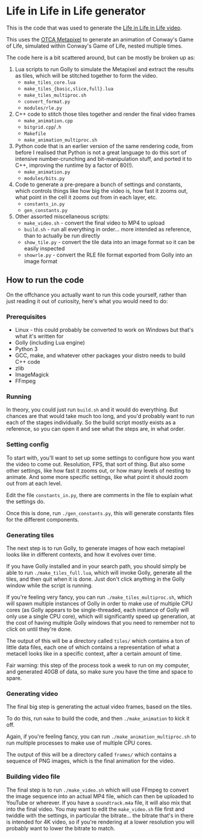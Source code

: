 # Life in Life in Life generator
This is the code that was used to generate the [Life in Life in Life video](https://youtu.be/4lO0iZDzzXk).

This uses the [OTCA Metapixel](http://otcametapixel.blogspot.com/) to generate an animation of Conway's Game of Life, simulated within Conway's Game of Life, nested multiple times.

The code here is a bit scattered around, but can be mostly be broken up as:
1. Lua scripts to run Golly to simulate the Metapixel and extract the results as tiles, which will be stitched together to form the video.
    * `make_tiles_core.lua`
    * `make_tiles_{basic,slice,full}.lua`
    * `make_tiles_multiproc.sh`
    * `convert_format.py`
    * `modules/rle.py`
1. C++ code to stitch those tiles together and render the final video frames
    * `make_animation.cpp`
    * `bitgrid.cpp`/`.h`
    * `Makefile`
    * `make_animation_multiproc.sh`
1. Python code that is an earlier version of the same rendering code, from before I realised that Python is not a great language to do this sort of intensive number-crunching and bit-manipulation stuff, and ported it to C++, improving the runtime by a factor of 80(!).
    * `make_animation.py`
    * `modules/bits.py`
1. Code to generate a pre-prepare a bunch of settings and constants, which controls things like how big the video is, how fast it zooms out, what point in the cell it zooms out from in each layer, etc.
    * `constants_in.py`
    * `gen_constants.py`
1. Other assorted miscellaneous scripts:
    * `make_video.sh` - convert the final video to MP4 to upload
    * `build.sh` - run all everything in order... more intended as reference, than to actually be run directly
    * `show_tile.py` - convert the tile data into an image format so it can be easily inspected
    * `showrle.py` - convert the RLE file format exported from Golly into an image format

## How to run the code
On the offchance you actually want to run this code yourself, rather than just reading it out of curiosity, here's what you would need to do:
### Prerequisites
* Linux - this could probably be converted to work on Windows but that's what it's written for
* Golly (including Lua engine)
* Python 3
* GCC, make, and whatever other packages your distro needs to build C++ code
* zlib
* ImageMagick
* FFmpeg
### Running
In theory, you could just run `build.sh` and it would do everything. But chances are that would take much too long, and you'd probably want to run each of the stages individually. So the build script mostly exists as a reference, so you can open it and see what the steps are, in what order.
### Setting config
To start with, you'll want to set up some settings to configure how you want the video to come out. Resolution, FPS, that sort of thing. But also some other settings, like how fast it zooms out, or how many levels of nesting to animate. And some more specific settings, like what point it should zoom out from at each level.

Edit the file `constants_in.py`, there are comments in the file to explain what the settings do.

Once this is done, run `./gen_constants.py`, this will generate constants files for the different components.
### Generating tiles
The next step is to run Golly, to generate images of how each metapixel looks like in different contexts, and how it evolves over time.

If you have Golly installed and in your search path, you should simply be able to run `./make_tiles_full.lua`, which will invoke Golly, generate all the tiles, and then quit when it is done. Just don't click anything in the Golly window while the script is running.

If you're feeling very fancy, you can run `./make_tiles_multiproc.sh`, which will spawn multiple instances of Golly in order to make use of multiple CPU cores (as Golly appears to be single-threaded, each instance of Golly will only use a single CPU core), which will significantly speed up generation, at the cost of having multiple Golly windows that you need to remember not to click on until they're done.

The output of this will be a directory called `tiles/` which contains a ton of little data files, each one of which contains a representation of what a metacell looks like in a specific context, after a certain amount of time.

Fair warning: this step of the process took a week to run on my computer, and generated 40GB of data, so make sure you have the time and space to spare.
### Generating video
The final big step is generating the actual video frames, based on the tiles.

To do this, run `make` to build the code, and then `./make_animation` to kick it off.

Again, if you're feeling fancy, you can run `./make_animation_multiproc.sh` to run multiple processes to make use of multiple CPU cores.

The output of this will be a directory called `frames/` which contains a sequence of PNG images, which is the final animation for the video.
### Building video file
The final step is to run `./make_video.sh` which will use FFmpeg to convert the image sequence into an actual MP4 file, which can then be uploaded to YouTube or wherever. If you have a `soundtrack.m4a` file, it will also mix that into the final video. You may want to edit the `make_video.sh` file first and twiddle with the settings, in particular the bitrate... the bitrate that's in there is intended for 4K video, so if you're rendering at a lower resolution you will probably want to lower the bitrate to match.
